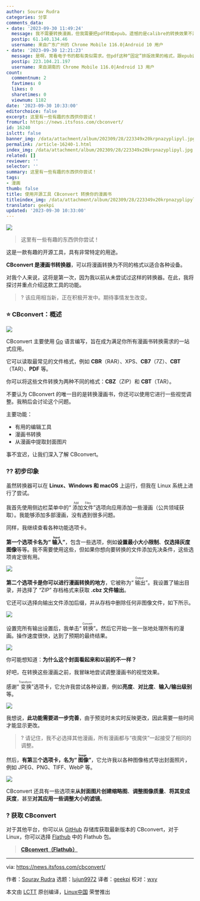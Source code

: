 ```yaml
---
author: Sourav Rudra
categories: 分享
comments_data:
- date: '2023-09-30 11:49:24'
  message: 我不需要转换漫画，但我需要把pdf转成epub。遗憾的是calibre的转换效果不满意，图片排版是个问题，而且章节无法做成独立的页面。
  postip: 61.140.134.46
  username: 来自广东广州的 Chrome Mobile 116.0|Android 10 用户
- date: '2023-09-30 12:21:23'
  message: 是啊，常看电子书的都有类似需求。但pdf这种“固定”排版效果的格式，跟epub这种对不同显示设备“自适应”排版效果的格式，可能永远难以无损转换；说白了，功能上决定了无法实现转换。
  postip: 223.104.21.197
  username: 来自湖南的 Chrome Mobile 116.0|Android 13 用户
count:
  commentnum: 2
  favtimes: 0
  likes: 0
  sharetimes: 0
  viewnum: 1182
date: '2023-09-30 10:33:00'
editorchoice: false
excerpt: 这里有一些有趣的东西供你尝试！
fromurl: https://news.itsfoss.com/cbconvert/
id: 16240
islctt: false
banner_img: /data/attachment/album/202309/28/223349x20krpnazyplipyl.jpg
permalink: /article-16240-1.html
index_img: /data/attachment/album/202309/28/223349x20krpnazyplipyl.jpg
related: []
reviewer: ''
selector: ''
summary: 这里有一些有趣的东西供你尝试！
tags:
- 漫画
thumb: false
title: 使用开源工具 CBconvert 转换你的漫画书
titleindex_img: /data/attachment/album/202309/28/223349x20krpnazyplipyl.jpg
translator: geekpi
updated: '2023-09-30 10:33:00'
---
```


![](/data/attachment/album/202309/28/223349x20krpnazyplipyl.jpg)



> 
> 这里有一些有趣的东西供你尝试！
> 
> 
> 


这是一款有趣的开源工具，具有非常特定的用途。


**CBconvert 是漫画书转换器**，可以将漫画转换为不同的格式以适合各种设备。


对我个人来说，这将是第一次，因为我以前从未尝试过这样的转换器。在此，我将探讨并重点介绍这款工具的功能。



> 
> ? 该应用相当新，正在积极开发中。期待事情发生改变。
> 
> 
> 


### ⭐ CBconvert：概述


![](/data/attachment/album/202309/28/223440q8zg1ulo78ol4r88.jpg)


CBconvert 主要使用 [Go](https://go.dev/) 语言编写，旨在成为满足你所有漫画书转换需求的一站式应用。


它可以读取最常见的文件格式，例如 **CBR**（RAR）、XPS、**CB7**（7Z）、**CBT**（TAR）、**PDF** 等。


你可以将这些文件转换为两种不同的格式：**CBZ**（ZIP）和 **CBT**（TAR）。


不要认为 CBconvert 的唯一目的是转换漫画书，你还可以使用它进行一些视觉调整。我稍后会讨论这个问题。


主要功能：


* 有用的编辑工具
* 漫画书转换
* 从漫画中提取封面图片


事不宜迟，让我们深入了解 CBconvert。


### ?‍? 初步印象


虽然转换器可以在 **Linux、Windows 和 macOS** 上运行，但我在 Linux 系统上进行了尝试。


我首先使用侧边栏菜单中的“<ruby> 添加文件 <rt>  Add Files </rt></ruby>”选项向应用添加一些漫画（公共领域获取）。我能够添加多部漫画，没有遇到很多问题。


同样，我继续查看各种功能选项卡。


**第一个选项卡名为“<ruby> 输入 <rt>  Input </rt></ruby>”**，包含一些选项，例如**设置最小大小限制**、**仅选择灰度图像**等等。我不需要使用这些，但如果你想向要转换的文件添加先决条件，这些选项肯定很有用。


![](/data/attachment/album/202309/28/223440y7024x20y3mq7ycm.jpg)


**第二个选项卡是你可以进行漫画转换的地方**，它被称为“<ruby> 输出 <rt>  Output </rt></ruby>”。我设置了输出目录，并选择了 “ZIP” 存档格式来获取 **.cbz 文件输出**。


它还可以选择向输出文件添加后缀，并从存档中删除任何非图像文件，如下所示。


![](/data/attachment/album/202309/28/223440otk1bkb3tb6xx9tu.jpg)


设置完所有输出设置后，我单击“<ruby> 转换 <rt>  Convert </rt></ruby>”。然后它开始一张一张地处理所有的漫画。操作速度很快，达到了预期的最终结果。


![](/data/attachment/album/202309/28/223441qi9eyispig3ezpy7.jpg)


你可能想知道：**为什么这个封面看起来和以前的不一样？**


好吧，在转换这些漫画之前，我冒昧地尝试调整漫画书的视觉效果。


感谢“<ruby> 变换 <rt>  Transform </rt></ruby>”选项卡，它允许我尝试各种设置，例如**亮度**、**对比度**、**输入/输出级别**等。


![](/data/attachment/album/202309/28/223441tt6j9t22nsy5wc96.jpg)


我想说，**此功能需要进一步完善**，由于预览时未实时反映更改，因此需要一些时间才能显示更改。



> 
> ? 请记住，我不必选择其他漫画，所有漫画都与“夜魔侠”一起接受了相同的调整。
> 
> 
> 


然后，**有第三个选项卡，名为“<ruby> 图像 <rt>  Image </rt></ruby>”**，它允许我以各种图像格式导出封面照片，例如 JPEG、PNG、TIFF、WebP 等。


![](/data/attachment/album/202309/28/223442n44woy8az4rsjz7p.jpg)


CBconvert 还具有一些选项来**从封面图片创建缩略图**、**调整图像质量**、**将其变成灰度**，甚至**对其应用一些调整大小的滤镜**。


### ? 获取 CBconvert


对于其他平台，你可以从 [GitHub](https://github.com/gen2brain/cbconvert) 存储库获取最新版本的 CBconvert，对于 Linux，你可以选择 [Flathub](https://flathub.org/apps/io.github.gen2brain.cbconvert) 中的 Flathub 包。



> 
> **[CBconvert（Flathub）](https://flathub.org/apps/io.github.gen2brain.cbconvert)**
> 
> 
> 




---


via: <https://news.itsfoss.com/cbconvert/>


作者：[Sourav Rudra](https://news.itsfoss.com/author/sourav/) 选题：[lujun9972](https://github.com/lujun9972) 译者：[geekpi](https://github.com/geekpi) 校对：[wxy](https://github.com/wxy)


本文由 [LCTT](https://github.com/LCTT/TranslateProject) 原创编译，[Linux中国](https://linux.cn/) 荣誉推出